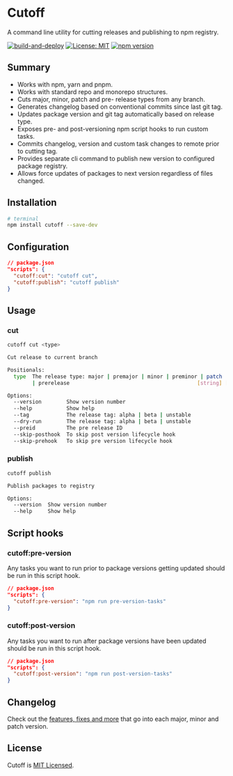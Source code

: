 # Cutoff

A command line utility for cutting releases and publishing to npm registry.

[![build-and-deploy](https://github.com/badbatch/cutoff/actions/workflows/build-and-deploy.yml/badge.svg)](https://github.com/badbatch/cutoff/actions/workflows/build-and-deploy.yml)
[![License: MIT](https://img.shields.io/badge/License-MIT-yellow.svg)](LICENSE)
[![npm version](https://badge.fury.io/js/cutoff.svg)](https://badge.fury.io/js/cutoff)

## Summary

* Works with npm, yarn and pnpm.
* Works with standard repo and monorepo structures.
* Cuts major, minor, patch and pre- release types from any branch.
* Generates changelog based on conventional commits since last git tag.
* Updates package version and git tag automatically based on release type.
* Exposes pre- and post-versioning npm script hooks to run custom tasks.
* Commits changelog, version and custom task changes to remote prior to cutting tag.
* Provides separate cli command to publish new version to configured package registry.
* Allows force updates of packages to next version regardless of files changed.

## Installation

```sh
# terminal
npm install cutoff --save-dev
```

## Configuration

```json
// package.json
"scripts": {
  "cutoff:cut": "cutoff cut",
  "cutoff:publish": "cutoff publish"
}
```

## Usage

### cut

```sh
cutoff cut <type>

Cut release to current branch

Positionals:
  type  The release type: major | premajor | minor | preminor | patch | prepatch
        | prerelease                                         [string] [required]

Options:
  --version        Show version number                                 [boolean]
  --help           Show help                                           [boolean]
  --tag            The release tag: alpha | beta | unstable             [string]
  --dry-run        The release tag: alpha | beta | unstable            [boolean]
  --preid          The pre release ID                                   [string]
  --skip-posthook  To skip post version lifecycle hook                 [boolean]
  --skip-prehook   To skip pre version lifecycle hook                  [boolean]
```

### publish

```sh
cutoff publish

Publish packages to registry

Options:
  --version  Show version number                                       [boolean]
  --help     Show help                                                 [boolean]
```

## Script hooks

### cutoff:pre-version

Any tasks you want to run prior to package versions getting updated should be run in this script hook.

```json
// package.json
"scripts": {
  "cutoff:pre-version": "npm run pre-version-tasks"
}
```

### cutoff:post-version

Any tasks you want to run after package versions have been updated should be run in this script hook.

```json
// package.json
"scripts": {
  "cutoff:post-version": "npm run post-version-tasks"
}
```

## Changelog

Check out the [features, fixes and more](CHANGELOG.md) that go into each major, minor and patch version.

## License

Cutoff is [MIT Licensed](LICENSE).
